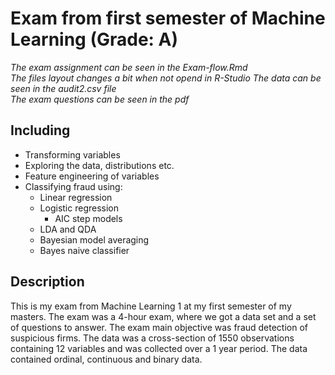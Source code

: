 # Exam from first semester of Machine Learning (Grade: A)

*The exam assignment can be seen in the Exam-flow.Rmd*  
  *The files layout changes a bit when not opend in R-Studio*
*The data can be seen in the audit2.csv file*  
*The exam questions can be seen in the pdf*

## Including
  - Transforming variables
  - Exploring the data, distributions etc.
  - Feature engineering of variables
  - Classifying fraud using:
    - Linear regression
    - Logistic regression
      - AIC step models
    - LDA and QDA
    - Bayesian model averaging
    - Bayes naive classifier

## Description
This is my exam from Machine Learning 1 at my first semester of my masters. The exam was a 4-hour exam, where we got a data set and a set of questions to answer.
The exam main objective was fraud detection of suspicious firms. The data was a cross-section of 1550 observations containing 12 variables and was collected over a 1 year period. The data contained ordinal, continuous and binary data.  
